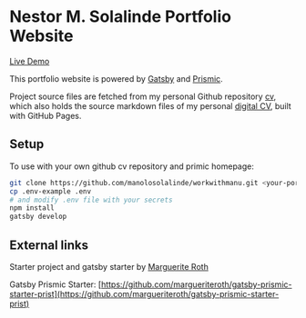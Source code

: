 # Nestor M. Solalinde Portfolio Website

[Live Demo](https://workwithmanu.com)

This portfolio website is powered by [Gatsby](https://www.gatsbyjs.org/) and [Prismic](https://prismic.io/).

Project source files are fetched from my personal Github repository [cv](https://github.com/manolosolalinde/cv), which also holds the source markdown files of my personal [digital CV](https://manolosolalinde.github.io/), built with GitHub Pages.

## Setup

To use with your own github cv repository and primic homepage:
```bash
git clone https://github.com/manolosolalinde/workwithmanu.git <your-portfolio-name>
cp .env-example .env
# and modify .env file with your secrets
npm install
gatsby develop
```

## External links

Starter project and gatsby starter by [Marguerite Roth](https://github.com/margueriteroth)

Gatsby Prismic Starter: [https://github.com/margueriteroth/gatsby-prismic-starter-prist](https://github.com/margueriteroth/gatsby-prismic-starter-prist)

